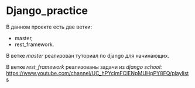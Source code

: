 ﻿# Django_practice

В данном проекте есть две ветки:
* master,
* rest_framework.


В ветке *master* реализован туториал по django для начинающих.

В ветке *rest_framework* реализованы задачи из *django school*: https://www.youtube.com/channel/UC_hPYclmFCIENpMUHpPY8FQ/playlists